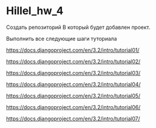 # Hillel_hw_4
Создать репозиторий В который будет добавлен проект.



Выполнить все следующие шаги туториала

https://docs.djangoproject.com/en/3.2/intro/tutorial01/

https://docs.djangoproject.com/en/3.2/intro/tutorial02/

https://docs.djangoproject.com/en/3.2/intro/tutorial03/

https://docs.djangoproject.com/en/3.2/intro/tutorial04/

https://docs.djangoproject.com/en/3.2/intro/tutorial05/

https://docs.djangoproject.com/en/3.2/intro/tutorial06/

https://docs.djangoproject.com/en/3.2/intro/tutorial07/
